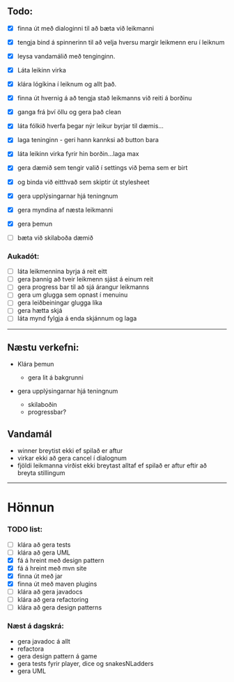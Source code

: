 
## Todo:

 - [x] finna út með dialoginni til að bæta við leikmanni  
 - [x] tengja bind á spinnerinn til að velja hversu margir leikmenn eru í leiknum  
 - [x] leysa vandamálið með tenginginn.  
 - [x] Láta leikinn virka  
 - [x] klára lógíkina í leiknum og allt það.
 - [x] finna út hvernig á að tengja stað leikmanns við reiti á borðinu  
 - [x] ganga frá því öllu og gera það clean  
 - [x] láta fólkið hverfa þegar nýr leikur byrjar til dæmis...  
 - [x] laga teninginn - geri hann kannksi að button bara
 - [x] láta leikinn virka fyrir hin borðin...laga max
 - [x] gera dæmið sem tengir valið í settings við þema sem er birt
 - [x] og binda við eitthvað sem skiptir út stylesheet
 - [x] gera upplýsingarnar hjá teningnum
 - [x] gera myndina af næsta leikmanni
 - [x] gera þemun 


 - [ ] bæta við skilaboða dæmið

### Aukadót:
 - [ ] láta leikmennina byrja á reit eitt
 - [ ] gera þannig að tveir leikmenn sjást á einum reit
 - [ ] gera progress bar til að sjá árangur leikmanns  
 - [ ] gera um glugga sem opnast í menuinu  
 - [ ] gera leiðbeiningar glugga líka  
 - [ ] gera hætta skjá  
 - [ ] láta mynd fylgja á enda skjánnum og laga  

---

## Næstu verkefni:
 - Klára þemun
   - gera lit á bakgrunni
   

 - gera upplýsingarnar hjá teningnum
   - skilaboðin
   - progressbar?

## Vandamál

- winner breytist ekki ef spilað er aftur
- virkar ekki að gera cancel í dialognum
- fjöldi leikmanna virðist ekki breytast alltaf ef spilað er aftur eftir að breyta stillingum
---
# Hönnun

### TODO list:
- [ ] klára að gera tests
- [ ] klára að gera UML
- [x] fá á hreint með design pattern
- [x] fá á hreint með mvn site
- [x] finna út með jar
- [x] finna út með maven plugins
- [ ] klára að gera javadocs
- [ ] klára að gera refactoring
- [ ] klára að gera design patterns

### Næst á dagskrá:

- gera javadoc á allt
- refactora
- gera design pattern á game
- gera tests fyrir player, dice og snakesNLadders
- gera UML


